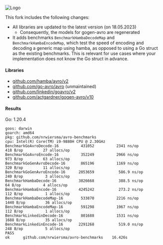 ![Logo](http://svg.wiersma.co.za/github/project?lang=go&title=avro-benchmarks)

This fork includes the following changes:

* All libraries are updated to the latest version (on 18.05.2023)
  * Consequently, the models for gogen-avro are regenerated
* It adds benchmarks `BenchmarkHambaDecodeMap` and `BenchmarkHambaEncodeMap`,
  which test the speed of encoding and decoding a generic map using hamba, as
  opposed to using a Go struct as the existing benchmarks. This is relevant for
  use cases where your implementation does not know the Go struct in advance.

#### Libraries

* [github.com/hamba/avro/v2](https://github.com/hamba/avro)
* [github.com/go-avro/avro](https://github.com/go-avro/avro) (unmaintained)
* [github.com/linkedin/goavro/v2](https://github.com/linkedin/goavro)
* [github.com/actgardner/gogen-avro/v10](https://github.com/actgardner/gogen-avro)

#### Results

Go: 1.20.4

```
goos: darwin
goarch: amd64
pkg: github.com/nrwiersma/avro-benchmarks
cpu: Intel(R) Core(TM) i9-9880H CPU @ 2.30GHz
BenchmarkGoAvroDecode-16       	  431052	      2341 ns/op	     418 B/op	      27 allocs/op
BenchmarkGoAvroEncode-16       	  352249	      2966 ns/op	     973 B/op	      63 allocs/op
BenchmarkGoGenAvroDecode-16    	  865196	      1169 ns/op	     320 B/op	      11 allocs/op
BenchmarkGoGenAvroEncode-16    	 2053659	       586.9 ns/op	     240 B/op	       3 allocs/op
BenchmarkHambaDecode-16        	 3026668	       388.5 ns/op	      64 B/op	       4 allocs/op
BenchmarkHambaEncode-16        	 4245242	       273.2 ns/op	     112 B/op	       1 allocs/op
BenchmarkHambaDecodeMap-16     	  533870	      2216 ns/op	    1440 B/op	      36 allocs/op
BenchmarkHambaEncodeMap-16     	  591298	      1967 ns/op	     112 B/op	       1 allocs/op
BenchmarkLinkedinDecode-16     	  801688	      1531 ns/op	    1688 B/op	      35 allocs/op
BenchmarkLinkedinEncode-16     	 2291268	       519.0 ns/op	     248 B/op	       5 allocs/op
PASS
ok  	github.com/nrwiersma/avro-benchmarks	16.426s
```